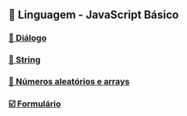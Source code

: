 ## 💾 Linguagem - JavaScript Básico

### [💬 Diálogo](dialogo)

### [📜 String](string)

### [🧮 Números aleatórios e arrays](numeros_aleatorios)

### [☑️ Formulário](formulario)
